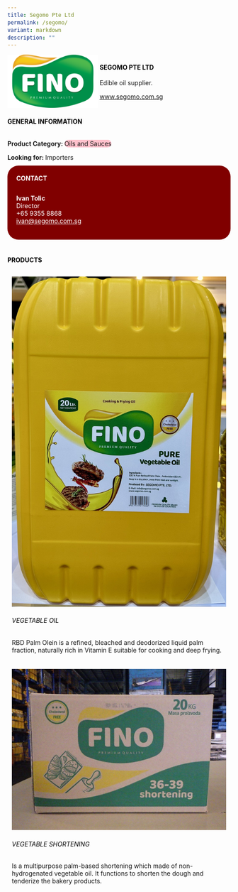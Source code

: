 ```yaml
---
title: Segomo Pte Ltd
permalink: /segomo/
variant: markdown
description: ""
---
```

<div class="flex-paragraph">
	<div style="display: flex; flex-wrap: wrap;" class="flex-container">
		<div style="flex: 1 1 40%; display: block;" class="card sgds">
			<img src="/images/segomo_logo.png">
		</div>
		<div style="flex: 1 1 58%; display: block; margin-left: 3px" class="card-sgds">
			<h4 style="text-transform: uppercase; color: black;"><b>Segomo Pte Ltd</b></h4>
			<p>Edible oil supplier.</p>
			<p><a target="_blank" href="https://www.segomo.com.sg">www.segomo.com.sg</a></p>
		</div>
	</div>
</div>

<h4 style="text-transform: uppercase; color: black;">
	<b>General Information</b>
</h4>
<div style="display: flex; flex-wrap: wrap;" class="flex-container">
	<div style="flex: 1 1 65%; display: block; align-self: stretch" class="card sgds">
		<div class="flex-paragraph">
			<p>
				<b>Product Category: </b>
				<span style="background-color: pink; border-radius: 10px;">Oils and Sauces</span>
			</p>
			<p style="margin-bottom: 10px;">
				<b>Looking for: </b>Importers
			</p>
		</div>
	</div>
	<div style="flex: 1 1 35%; padding: 10px; display: block; background-color: maroon; border-radius: 25px; align-self: center;" class="card sgds">
		<h4 style="color: white; margin-top: 10px; margin-left: 10px;">CONTACT</h4>
		<div class="flex-paragraph">
			<p style="padding: 10px; color: white;">
				<b>Ivan Tolic</b>
				<br>Director<br>+65 9355 8868<br>
				<a style="color: white;" href="mailto:ivan@segomo.com.sg">ivan@segomo.com.sg</a>
			</p>
		</div>
	</div>
</div>
<br>
<h4 style="text-transform: uppercase; color: black;">
	<b>Products</b>
</h4>
<div style="display: flex; flex-wrap: wrap;">
	<div style="flex: 1 1 47%; margin: 10px; display: block;" class="card sgds">
		<div style="display: block;" class="flex-image">
			<img src="/images/segomo_product_01.jpg">
		</div>
		<div class="flex-paragraph">
			<h6 style="text-transform: uppercase; color: black;">Vegetable Oil</h6>
			<p>RBD Palm Olein is a refined, bleached and deodorized liquid palm fraction, naturally rich in Vitamin E suitable for cooking and deep frying.</p>
		</div>
	</div>
	<div style="flex: 1 1 47%; margin: 10px; display: block;" class="card sgds">
		<div style="display: block;" class="flex-image">
			<img src="/images/segomo_product_02.jpg">
		</div>
		<div class="flex-paragraph">
			<h6 style="text-transform: uppercase; color: black;">Vegetable Shortening</h6>
			<p>Is a multipurpose palm-based shortening which made of non-hydrogenated vegetable oil. It functions to shorten the dough and tenderize the bakery products.</p>
		</div>
	</div>
</div>
